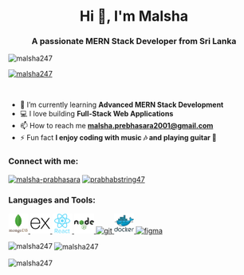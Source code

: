 <h1 align="center">Hi 👋, I'm Malsha</h1>
<h3 align="center">A passionate MERN Stack Developer from Sri Lanka</h3>

<p align="left"> <img src="https://komarev.com/ghpvc/?username=malsha247&label=Profile%20views&color=0e75b6&style=flat" alt="malsha247" /> </p>

<p align="left"> <a href="https://github.com/ryo-ma/github-profile-trophy"><img src="https://github-profile-trophy.vercel.app/?username=malsha247" alt="malsha247" /></a> </p>

<p align="left"> <a href="https://twitter.com/" target="blank"><img src="https://img.shields.io/twitter/follow/?logo=twitter&style=for-the-badge" alt="" /></a> </p>

- 🌱 I’m currently learning **Advanced MERN Stack Development**  
- 💻 I love building **Full-Stack Web Applications**  
- 📫 How to reach me **malsha.prebhasara2001@gmail.com**  
- ⚡ Fun fact **I enjoy coding with music 🎶 and playing guitar 🎸**  

<h3 align="left">Connect with me:</h3>
<p align="left">
<a href="https://lk.linkedin.com/in/malsha-prabhasara-09b347211" target="blank"><img align="center" src="https://raw.githubusercontent.com/rahuldkjain/github-profile-readme-generator/master/src/images/icons/Social/linkedin.svg" alt="malsha-prabhasara" height="30" width="40" /></a>
<a href="https://instagram.com/prabhabstring47" target="blank"><img align="center" src="https://raw.githubusercontent.com/rahuldkjain/github-profile-readme-generator/master/src/images/icons/Social/instagram.svg" alt="prabhabstring47" height="30" width="40" /></a>
</p>

<h3 align="left">Languages and Tools:</h3>
<p align="left"> 
<a href="https://www.mongodb.com/" target="_blank" rel="noreferrer"> 
  <img src="https://raw.githubusercontent.com/devicons/devicon/master/icons/mongodb/mongodb-original-wordmark.svg" alt="mongodb" width="40" height="40"/> 
</a> 
<a href="https://expressjs.com" target="_blank" rel="noreferrer"> 
  <img src="https://raw.githubusercontent.com/devicons/devicon/master/icons/express/express-original.svg" alt="express" width="40" height="40"/> 
</a> 
<a href="https://react.dev/" target="_blank" rel="noreferrer"> 
  <img src="https://raw.githubusercontent.com/devicons/devicon/master/icons/react/react-original-wordmark.svg" alt="react" width="40" height="40"/> 
</a> 
<a href="https://nodejs.org" target="_blank" rel="noreferrer"> 
  <img src="https://raw.githubusercontent.com/devicons/devicon/master/icons/nodejs/nodejs-original-wordmark.svg" alt="nodejs" width="40" height="40"/> 
</a> 
<a href="https://git-scm.com/" target="_blank" rel="noreferrer"> 
  <img src="https://www.vectorlogo.zone/logos/git-scm/git-scm-icon.svg" alt="git" width="40" height="40"/> 
</a>
<a href="https://www.docker.com/" target="_blank" rel="noreferrer"> 
  <img src="https://raw.githubusercontent.com/devicons/devicon/master/icons/docker/docker-original-wordmark.svg" alt="docker" width="40" height="40"/> 
</a>
<a href="https://www.figma.com/" target="_blank" rel="noreferrer"> 
  <img src="https://www.vectorlogo.zone/logos/figma/figma-icon.svg" alt="figma" width="40" height="40"/> 
</a>
</p>

<p><img align="left" src="https://github-readme-stats.vercel.app/api/top-langs?username=malsha247&show_icons=true&locale=en&layout=compact" alt="malsha247" /></p>

<p>&nbsp;<img align="center" src="https://github-readme-stats.vercel.app/api?username=malsha247&show_icons=true&locale=en" alt="malsha247" /></p>

<p><img align="center" src="https://github-readme-streak-stats.herokuapp.com/?user=malsha247&" alt="malsha247" /></p>
